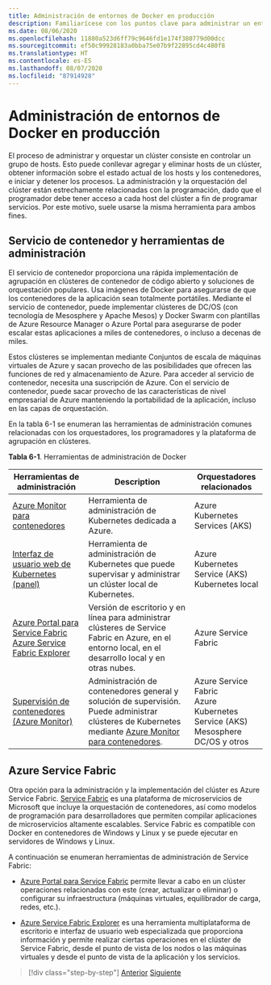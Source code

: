 ```yaml
---
title: Administración de entornos de Docker en producción
description: Familiarícese con los puntos clave para administrar un entorno de producción basado en contenedores.
ms.date: 08/06/2020
ms.openlocfilehash: 11880a523d6ff79c9646fd1e174f380779d00dcc
ms.sourcegitcommit: ef50c99928183a0bba75e07b9f22895cd4c480f8
ms.translationtype: HT
ms.contentlocale: es-ES
ms.lasthandoff: 08/07/2020
ms.locfileid: "87914928"
---
```

# <a name="manage-production-docker-environments"></a>Administración de entornos de Docker en producción

El proceso de administrar y orquestar un clúster consiste en controlar un grupo de hosts. Esto puede conllevar agregar y eliminar hosts de un clúster, obtener información sobre el estado actual de los hosts y los contenedores, e iniciar y detener los procesos. La administración y la orquestación del clúster están estrechamente relacionadas con la programación, dado que el programador debe tener acceso a cada host del clúster a fin de programar servicios. Por este motivo, suele usarse la misma herramienta para ambos fines.

## <a name="container-service-and-management-tools"></a>Servicio de contenedor y herramientas de administración

El servicio de contenedor proporciona una rápida implementación de agrupación en clústeres de contenedor de código abierto y soluciones de orquestación populares. Usa imágenes de Docker para asegurarse de que los contenedores de la aplicación sean totalmente portátiles. Mediante el servicio de contenedor, puede implementar clústeres de DC/OS (con tecnología de Mesosphere y Apache Mesos) y Docker Swarm con plantillas de Azure Resource Manager o Azure Portal para asegurarse de poder escalar estas aplicaciones a miles de contenedores, o incluso a decenas de miles.

Estos clústeres se implementan mediante Conjuntos de escala de máquinas virtuales de Azure y sacan provecho de las posibilidades que ofrecen las funciones de red y almacenamiento de Azure. Para acceder al servicio de contenedor, necesita una suscripción de Azure. Con el servicio de contenedor, puede sacar provecho de las características de nivel empresarial de Azure manteniendo la portabilidad de la aplicación, incluso en las capas de orquestación.

En la tabla 6-1 se enumeran las herramientas de administración comunes relacionadas con los orquestadores, los programadores y la plataforma de agrupación en clústeres.

**Tabla 6-1**. Herramientas de administración de Docker

| Herramientas de administración | Description | Orquestadores relacionados |
|------------------|-------------|-----------------------|
| [Azure Monitor para contenedores](https://docs.microsoft.com/azure/monitoring/monitoring-container-insights-overview) | Herramienta de administración de Kubernetes dedicada a Azure. | Azure Kubernetes Services (AKS) |
| [Interfaz de usuario web de Kubernetes (panel)](https://kubernetes.io/docs/tasks/access-application-cluster/web-ui-dashboard/) | Herramienta de administración de Kubernetes que puede supervisar y administrar un clúster local de Kubernetes. | Azure Kubernetes Service (AKS)<br/>Kubernetes local |
| [Azure Portal para Service Fabric](https://docs.microsoft.com/azure/service-fabric/service-fabric-cluster-creation-via-portal)<br/>[Azure Service Fabric Explorer](https://docs.microsoft.com/azure/service-fabric/service-fabric-visualizing-your-cluster) | Versión de escritorio y en línea para administrar clústeres de Service Fabric en Azure, en el entorno local, en el desarrollo local y en otras nubes. | Azure Service Fabric |
| [Supervisión de contenedores (Azure Monitor)](https://docs.microsoft.com/azure/azure-monitor/insights/containers) | Administración de contenedores general y solución de supervisión. Puede administrar clústeres de Kubernetes mediante [Azure Monitor para contenedores](https://docs.microsoft.com/azure/monitoring/monitoring-container-insights-overview). | Azure Service Fabric<br/>Azure Kubernetes Service (AKS)<br/>Mesosphere DC/OS y otros |

## <a name="azure-service-fabric"></a>Azure Service Fabric

Otra opción para la administración y la implementación del clúster es Azure Service Fabric. [Service Fabric](https://azure.microsoft.com/services/service-fabric/) es una plataforma de microservicios de Microsoft que incluye la orquestación de contenedores, así como modelos de programación para desarrolladores que permiten compilar aplicaciones de microservicios altamente escalables. Service Fabric es compatible con Docker en contenedores de Windows y Linux y se puede ejecutar en servidores de Windows y Linux.

A continuación se enumeran herramientas de administración de Service Fabric:

- [Azure Portal para Service Fabric](https://docs.microsoft.com/azure/service-fabric/service-fabric-cluster-creation-via-portal) permite llevar a cabo en un clúster operaciones relacionadas con este (crear, actualizar o eliminar) o configurar su infraestructura (máquinas virtuales, equilibrador de carga, redes, etc.).

- [Azure Service Fabric Explorer](https://docs.microsoft.com/azure/service-fabric/service-fabric-visualizing-your-cluster) es una herramienta multiplataforma de escritorio e interfaz de usuario web especializada que proporciona información y permite realizar ciertas operaciones en el clúster de Service Fabric, desde el punto de vista de los nodos o las máquinas virtuales y desde el punto de vista de la aplicación y los servicios.

>[!div class="step-by-step"]
>[Anterior](run-microservices-based-applications-in-production.md)
>[Siguiente](monitor-containerized-application-services.md)
